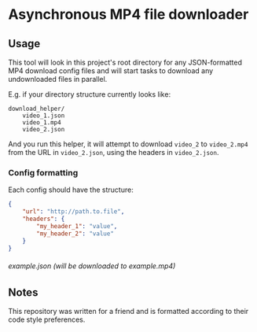 # Asynchronous MP4 file downloader

## Usage
This tool will look in this project's root directory for any JSON-formatted MP4 download config files and will start tasks to download any undownloaded files in parallel.

E.g. if your directory structure currently looks like:

```
download_helper/
    video_1.json
    video_1.mp4
    video_2.json
```

And you run this helper, it will attempt to download `video_2` to `video_2.mp4` from the URL in `video_2.json`, using the headers in `video_2.json`.

### Config formatting
Each config should have the structure:

```json
{
    "url": "http://path.to.file",
    "headers": {
        "my_header_1": "value",
        "my_header_2": "value"
    }
}
```
###### example.json (will be downloaded to example.mp4)


## Notes
This repository was written for a friend and is formatted according to their code style preferences.
